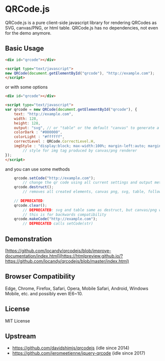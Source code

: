 # QRCode.js
QRCode.js is a pure client-side javascript library for rendering QRCodes as SVG, canvas/PNG, or html table.
QRCode.js has no dependencies, not even for the demo anymore.

## Basic Usage
```html
<div id="qrcode"></div>

<script type="text/javascript">
new QRCode(document.getElementById("qrcode"), "http://example.com");
</script>
```

or with some options

```html
<div id="qrcode"></div>

<script type="text/javascript">
var qrcode = new QRCode(document.getElementById("qrcode"), {
	text: "http://example.com",
	width: 128,
	height: 128,
	output: "svg", // or "table" or the default "canvas" to generate a PNG data-URL.
	colorDark : "#000000",
	colorLight : "#ffffff",
	correctLevel : QRCode.CorrectLevel.H,
	imgStyle : "display:block; max-width:100%; margin-left:auto; margin-right:auto;"
	    // style for img tag produced by canvas/png renderer
});
</script>
```

and you can use some methods

```javascript
    qrcode.setCode("http://example.com");
        // change the qr code using all current settings and output method
    qrcode.destruct();
        // removes all created elements, canvas png, svg, table, follow by new QRCode(originalDiv, ...)
    
    // DEPRECATED:
    qrcode.clear();
        // DEPRECATED: svg and table same as destruct, but canvas/png works differently by only emptying canvas
        // this is for backwards compatibility
    qrcode.makeCode("http://example.com");
        // DEPRECATED calls setCode(str)
```

## Demonstration
[https://github.com/locandy/qrcodejs/blob/improve-documentation/index.html](https://htmlpreview.github.io/?https://github.com/locandy/qrcodejs/blob/master/index.html)

## Browser Compatibility
Edge, Chrome, Firefox, Safari, Opera, Mobile Safari, Android, Windows Mobile, etc. and possibly even IE6~10.

## License
MIT License

## Upstream
 * https://github.com/davidshimjs/qrcodejs (idle since 2014)
 * https://github.com/jeromeetienne/jquery-qrcode (idle since 2017)
